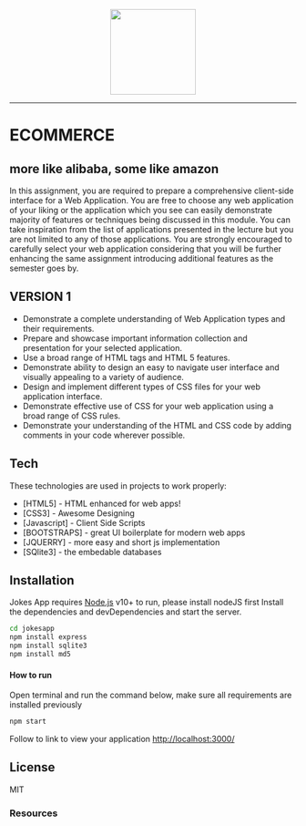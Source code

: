 <p align="center">
  <a href="https://exarth.com/"><img src="https://exarth.com/static/exarth/theme/logo-red-1000.svg" height="150"></a>
</p><hr>

# ECOMMERCE
## more like alibaba, some like amazon


In this assignment, you are required to prepare a comprehensive client-side interface for a
Web Application. You are free to choose any web application of your liking or the application
which you see can easily demonstrate majority of features or techniques being discussed in
this module. You can take inspiration from the list of applications presented in the lecture but
you are not limited to any of those applications. You are strongly encouraged to carefully select
your web application considering that you will be further enhancing the same assignment
introducing additional features as the semester goes by. 

## VERSION 1
- Demonstrate a complete understanding of Web Application types and their
requirements.
- Prepare and showcase important information collection and presentation for
your selected application.
- Use a broad range of HTML tags and HTML 5 features.
- Demonstrate ability to design an easy to navigate user interface and visually
appealing to a variety of audience.
- Design and implement different types of CSS files for your web application
interface.
- Demonstrate effective use of CSS for your web application using a broad range
of CSS rules.
- Demonstrate your understanding of the HTML and CSS code by adding
comments in your code wherever possible. 

## Tech

These technologies are used in projects to work properly:

- [HTML5] - HTML enhanced for web apps!
- [CSS3] - Awesome Designing
- [Javascript] - Client Side Scripts
- [BOOTSTRAPS] - great UI boilerplate for modern web apps
- [JQUERRY] - more easy and short js implementation
- [SQlite3] - the embedable databases

## Installation

Jokes App requires [Node.js](https://nodejs.org/en/) v10+ to run, please install nodeJS first
Install the dependencies and devDependencies and start the server.

```sh
cd jokesapp
npm install express
npm install sqlite3
npm install md5
```

#### How to run
Open terminal and run the command below, make sure all requirements are installed previously
```sh
npm start
```
Follow to link to view your application [http://localhost:3000/](http://localhost:3000/)
## License
MIT

### Resources
